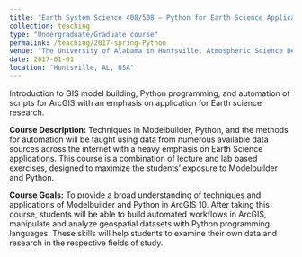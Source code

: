 ```yaml
---
title: "Earth System Science 408/508 – Python for Earth Science Applications"
collection: teaching
type: "Undergraduate/Graduate course"
permalink: /teaching/2017-spring-Python
venue: "The University of Alabama in Huntsville, Atmospheric Science Department"
date: 2017-01-01
location: "Huntsville, AL, USA"
---
```


Introduction to GIS model building, Python programming, and automation of scripts for ArcGIS with an emphasis on application for Earth science research.

**Course Description:** Techniques in Modelbuilder, Python, and the methods for automation will be taught using data from numerous available data sources across the internet with a heavy emphasis on Earth Science applications. This course is a combination of lecture and lab based exercises, designed to maximize the students’ exposure to Modelbuilder and Python.

**Course Goals:**  To provide a broad understanding of techniques and applications of Modelbuilder and Python in ArcGIS 10. After taking this course, students will be able to build automated workflows in ArcGIS, manipulate and analyze geospatial datasets with Python programming languages. These skills will help students to examine their own data and research in the respective fields of study.
